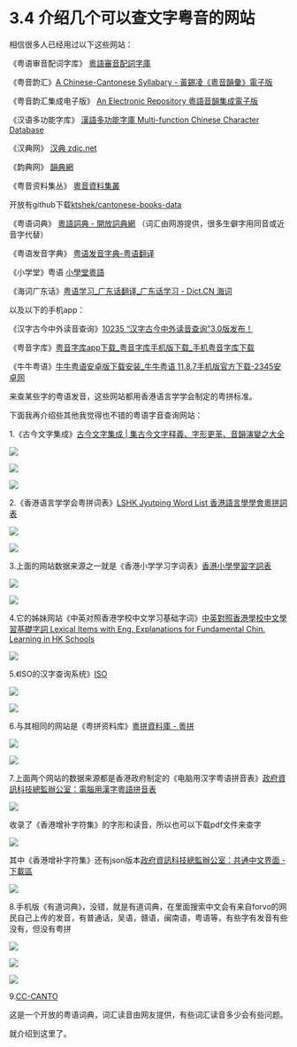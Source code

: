 # 3.4 介绍几个可以查文字粤音的网站

相信很多人已经用过以下这些网站：

《粤语审音配词字库》 [粵語審音配詞字庫](https://link.zhihu.com/?target=http%3A//humanum.arts.cuhk.edu.hk/Lexis/lexi-can/)

《粤音韵汇》[A Chinese-Cantonese Syllabary - 黃錫凌《粵音韻彙》電子版](https://link.zhihu.com/?target=http%3A//humanum.arts.cuhk.edu.hk/Lexis/Canton/)

《粤音韵汇集成电子版》 [An Electronic Repository 粵語音韻集成電子版](https://link.zhihu.com/?target=http%3A//humanum.arts.cuhk.edu.hk/Lexis/Canton2/)

《汉语多功能字库》 [漢語多功能字庫 Multi-function Chinese Character Database](https://link.zhihu.com/?target=http%3A//humanum.arts.cuhk.edu.hk/Lexis/lexi-mf/)

《汉典网》 [汉典 zdic.net](https://link.zhihu.com/?target=http%3A//www.zdic.net/)

《韵典网》 [韻典網](https://link.zhihu.com/?target=http%3A//ytenx.org/)

《粤音资料集丛》 [粵音資料集叢](https://link.zhihu.com/?target=http%3A//www.jyut.net/)

开放有github下载[ktshek/cantonese-books-data](https://link.zhihu.com/?target=https%3A//github.com/ktshek/cantonese-books-data)

《粤语词典》 [粵語詞典 - 開放詞典網](https://link.zhihu.com/?target=http%3A//kaifangcidian.com/han/yue) （词汇由网游提供，很多生僻字用同音或近音字代替）

《粤语发音字典》 [粤语发音字典-粤语翻译](https://link.zhihu.com/?target=http%3A//www.yueyv.cn/)

《小学堂》粤语 [小學堂粵語](https://link.zhihu.com/?target=http%3A//xiaoxue.iis.sinica.edu.tw/yueyu)

《海词广东话》[粤语学习\_广东话翻译\_广东话学习 - Dict.CN 海词](https://link.zhihu.com/?target=http%3A//gdh.dict.cn/)

以及以下的手机app：

《汉字古今中外读音查询》[10235 “汉字古今中外读音查询”3.0版发布！](https://zhuanlan.zhihu.com/p/20839947)

《粤音字库》[粤音字库app下载\_粤音字库手机版下载\_手机粤音字库下载](https://link.zhihu.com/?target=http%3A//www.liqucn.com/rj/501191.shtml)

《牛牛粤语》[牛牛粤语安卓版下载安装\_牛牛粤语 11.8.7手机版官方下载-2345安卓网](https://link.zhihu.com/?target=http%3A//www.duote.com/android/104479.html)

来查某些字的粤语发音，这些网站都用香港语言学学会制定的粤拼标准。

下面我再介绍些其他我觉得也不错的粤语字音查询网站：

1.《古今文字集成》[古今文字集成 \| 集古今文字释義、字形更革、音韻演變之大全](https://link.zhihu.com/?target=http%3A//www.ccamc.co/index.php)

![](/img/section3.4/import.png)

![](/img/section3.4/import2.png)

![](/img/section3.4/import3.png)

2.《香港语言学学会粤拼词表》[LSHK Jyutping Word List 香港語言學學會粵拼詞表](https://link.zhihu.com/?target=http%3A//corpus.ied.edu.hk/JPwordlist/index.php)

![](/img/section3.4/import4.png)

![](/sec3.3jpg/import5.png)

3.上面的网站数据来源之一就是《香港小学学习字词表》[香港小學學習字詞表](https://link.zhihu.com/?target=http%3A//www.edbchinese.hk/lexlist_ch/)

![](/img/section3.4/import5.png)

![](/img/section3.4/import6.png)

4.它的姊妹网站《中英对照香港学校中文学习基础字词》[中英對照香港學校中文學習基礎字詞 Lexical Items with Eng. Explanations for Fundamental Chin. Learning in HK Schools](https://link.zhihu.com/?target=http%3A//www.edbchinese.hk/lexlist_en/)

![](/img/section3.4/import7.png)

5.《ISO的汉字查询系统》[ISO](https://link.zhihu.com/?target=http%3A//glyph.iso10646hk.net/ccs/ccs.jsp%3Flang%3Dzh_TW)

![](/img/section3.4/import8.png)

![](/img/section3.4/import9.png)

6.与其相同的网站是《粤拼资料库》[粵拼資料庫 - 粵拼](https://link.zhihu.com/?target=http%3A//www.iso10646hk.net/jp/database/index.jsp)

![](/img/section3.4/import10.png)

![](/img/section3.4/import11.png)

7.上面两个网站的数据来源都是香港政府制定的《电脑用汉字粤语拼音表》[政府資訊科技總監辦公室：電腦用漢字粵語拼音表](https://link.zhihu.com/?target=https%3A//www.ogcio.gov.hk/tc/business/tech_promotion/ccli/cliac/canton_pronun_list.htm)

![](/img/section3.4/import12.png)

收录了《香港增补字符集》的字形和读音，所以也可以下载pdf文件来查字

![](/img/section3.4/import13.png)

其中《香港增补字符集》还有json版本[政府資訊科技總監辦公室：共通中文界面 - 下載區](https://link.zhihu.com/?target=https%3A//www.ogcio.gov.hk/tc/business/tech_promotion/ccli/download_area/)

![](/img/section3.4/import14.png)

8.手机版《有道词典》，没错，就是有道词典，在里面搜索中文会有来自forvo的网民自己上传的发音，有普通话，吴语，赣语，闽南语，粤语等，有些字有发音有些没有，但没有粤拼

![](/img/section3.4/import15.png)

![](/img/section3.4/import16.png)

![](/img/section3.4/import17.png)

9.[CC-CANTO](http://cccanto.org/)

这是一个开放的粤语词典，词汇读音由网友提供，有些词汇读音多少会有些问题。

就介绍到这里了。

